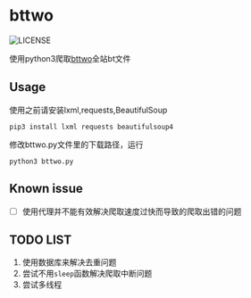 # bttwo
![LICENSE](https://img.shields.io/badge/license-MIT-blue.svg)

使用python3爬取[bttwo](http://www.bttwo.com)全站bt文件
## Usage
使用之前请安装lxml,requests,BeautifulSoup
```
pip3 install lxml requests beautifulsoup4
```
修改bttwo.py文件里的下载路径，运行
```
python3 bttwo.py
```
## Known issue
- [ ] 使用代理并不能有效解决爬取速度过快而导致的爬取出错的问题
## TODO LIST
1. 使用数据库来解决去重问题
2. 尝试不用`sleep`函数解决爬取中断问题
3. 尝试多线程
        
